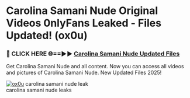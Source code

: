 # Carolina Samani Nude Original Videos 0nlyFans Leaked - Files Updated! (ox0u)

<h3>🔴 CLICK HERE 🌐==►► <a href="https://tinyurl.com/52m3yx9h" rel="nofollow">Carolina Samani Nude Updated Files</a></h3>

Get Carolina Samani Nude and all content. Now you can access all videos and pictures of Carolina Samani Nude. New Updated Files 2025!

[![ox0u](https://i.imgur.com/TnHtlc8.gif)](https://tinyurl.com/52m3yx9h)
carolina samani nude leak<br>
carolina samani nude leaks